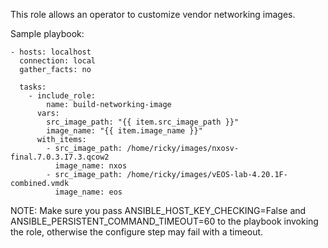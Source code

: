 This role allows an operator to customize vendor networking images.

Sample playbook:
```
- hosts: localhost
  connection: local
  gather_facts: no

  tasks:
    - include_role:
        name: build-networking-image
      vars:
        src_image_path: "{{ item.src_image_path }}"
        image_name: "{{ item.image_name }}"
      with_items:
        - src_image_path: /home/ricky/images/nxosv-final.7.0.3.I7.3.qcow2
          image_name: nxos
        - src_image_path: /home/ricky/images/vEOS-lab-4.20.1F-combined.vmdk
          image_name: eos
```

NOTE: Make sure you pass ANSIBLE_HOST_KEY_CHECKING=False and ANSIBLE_PERSISTENT_COMMAND_TIMEOUT=60 to the playbook invoking the role,
otherwise the configure step may fail with a timeout.
